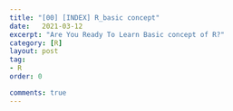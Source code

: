```yaml
---
title: "[00] [INDEX] R_basic concept"
date:   2021-03-12
excerpt: "Are You Ready To Learn Basic concept of R?"
category: [R]
layout: post
tag:
- R
order: 0

comments: true
---
```

